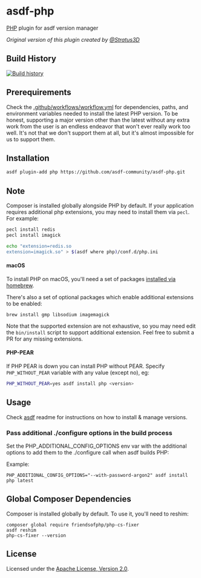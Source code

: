 # asdf-php

[PHP](https://www.php.net) plugin for asdf version manager

_Original version of this plugin created by
[@Stratus3D](https://github.com/Stratus3D)_

## Build History

[![Build history](https://buildstats.info/github/chart/asdf-community/asdf-php?branch=master)](https://github.com/asdf-community/asdf-php/actions)

## Prerequirements

Check the [.github/workflows/workflow.yml](.github/workflows/workflow.yml) for
dependencies, paths, and environment variables needed to install the latest PHP
version. To be honest, supporting a major version other than the latest without
any extra work from the user is an endless endeavor that won't ever really work
too well. It's not that we don't support them at all, but it's almost impossible
for us to support them.

## Installation

```bash
asdf plugin-add php https://github.com/asdf-community/asdf-php.git
```

## Note

Composer is installed globally alongside PHP by default. If your application requires additional php extensions, you may need to install them via `pecl`. For example:

```bash
pecl install redis
pecl install imagick

echo "extension=redis.so
extension=imagick.so" > $(asdf where php)/conf.d/php.ini
```

#### macOS

To install PHP on macOS, you'll need a set of packages [installed via homebrew](https://github.com/asdf-community/asdf-php/blob/248e9c6e2a7824510788f05e8cee848a62200b65/.github/workflows/workflow.yml#L52).

There's also a set of optional packages which enable additional extensions to be enabled:

```
brew install gmp libsodium imagemagick
```

Note that the supported extension are not exhaustive, so you may need edit the `bin/install` script to support additional extension. Feel free to submit a PR for any missing extensions.

#### PHP-PEAR

If PHP PEAR is down you can install PHP without PEAR. Specify `PHP_WITHOUT_PEAR` variable with any value
(except no), eg:

```bash
PHP_WITHOUT_PEAR=yes asdf install php <version>
```

## Usage

Check [asdf](https://github.com/asdf-vm/asdf) readme for instructions on how to
install & manage versions.

### Pass additional ./configure options in the build process

Set the PHP_ADDITIONAL_CONFIG_OPTIONS env var with the additional options to add them to the ./configure call when asdf builds PHP:

Example:
```shell
PHP_ADDITIONAL_CONFIG_OPTIONS="--with-password-argon2" asdf install php latest
```

## Global Composer Dependencies

Composer is installed globally by default. To use it, you'll need to reshim:

```shell
composer global require friendsofphp/php-cs-fixer
asdf reshim
php-cs-fixer --version
```

## License

Licensed under the
[Apache License, Version 2.0](https://www.apache.org/licenses/LICENSE-2.0).
